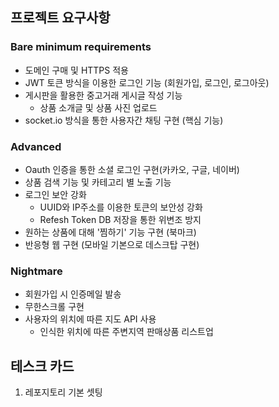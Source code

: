 ## 프로젝트 요구사항

### Bare minimum requirements

- 도메인 구매 및 HTTPS 적용
- JWT 토큰 방식을 이용한 로그인 기능 (회원가입, 로그인, 로그아웃)
- 게시판을 활용한 중고거래 게시글 작성 기능
  - 상품 소개글 및 상품 사진 업로드
- socket.io 방식을 통한 사용자간 채팅 구현 (핵심 기능)

### Advanced

- Oauth 인증을 통한 소셜 로그인 구현(카카오, 구글, 네이버)
- 상품 검색 기능 및 카테고리 별 노출 기능
- 로그인 보안 강화
  - UUID와 IP주소를 이용한 토큰의 보안성 강화
  - Refesh Token DB 저장을 통한 위변조 방지
- 원하는 상품에 대해 '찜하기' 기능 구현 (북마크)
- 반응형 웹 구현 (모바일 기본으로 데스크탑 구현)

### Nightmare

- 회원가입 시 인증메일 발송
- 무한스크롤 구현
- 사용자의 위치에 따른 지도 API 사용
  - 인식한 위치에 따른 주변지역 판매상품 리스트업

## 테스크 카드

1. 레포지토리 기본 셋팅
